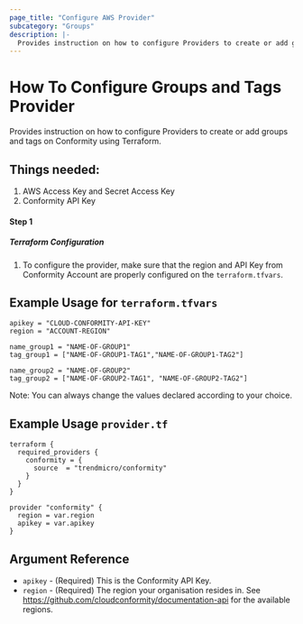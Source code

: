 ```yaml
---
page_title: "Configure AWS Provider"
subcategory: "Groups"
description: |-
  Provides instruction on how to configure Providers to create or add groups and tags on Conformity using Terraform.
---
```


# How To Configure Groups and Tags Provider
Provides instruction on how to configure Providers to create or add groups and tags on Conformity using Terraform.

## Things needed:
1. AWS Access Key and Secret Access Key
2. Conformity API Key

#### Step 1

##### Terraform Configuration

1. To configure the provider, make sure that the region and API Key from Conformity Account are properly configured on the `terraform.tfvars`.

## Example Usage for `terraform.tfvars`
```hcl
apikey = "CLOUD-CONFORMITY-API-KEY"
region = "ACCOUNT-REGION"

name_group1 = "NAME-OF-GROUP1"
tag_group1 = ["NAME-OF-GROUP1-TAG1","NAME-OF-GROUP1-TAG2"]

name_group2 = "NAME-OF-GROUP2"
tag_group2 = ["NAME-OF-GROUP2-TAG1", "NAME-OF-GROUP2-TAG2"]
```
Note: You can always change the values declared according to your choice.

## Example Usage `provider.tf`
```hcl
terraform {
  required_providers {
    conformity = {
      source  = "trendmicro/conformity"
    }
  }
}

provider "conformity" {
  region = var.region
  apikey = var.apikey
}
```

## Argument Reference
 - `apikey` - (Required) This is the Conformity API Key. 
 - `region` - (Required) The region your organisation resides in. See https://github.com/cloudconformity/documentation-api for the available regions.